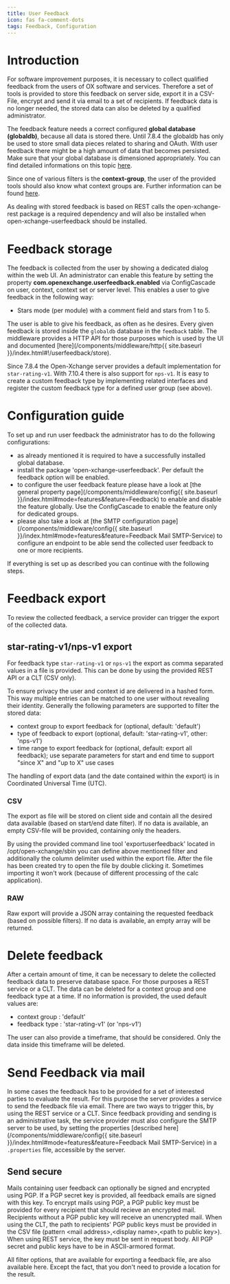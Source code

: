 ```yaml
---
title: User Feedback
icon: fas fa-comment-dots
tags: Feedback, Configuration
---
```


# Introduction

For software improvement purposes, it is necessary to collect qualified feedback from the users of OX software and services. Therefore a set of tools is provided to store this feedback on server side, export it in a CSV-File, encrypt and send it via email to a set of recipients. If feedback data is no longer needed, the stored data can also be deleted by a qualified administrator.

The feedback feature needs a correct configured **global database (globaldb)**, because all data is stored there. Until 7.8.4 the globaldb has only be used to store small data pieces related to sharing and OAuth. With user feedback there might be a high amount of data that becomes persisted. Make sure that your global database is dimensioned appropriately. You can find detailed informations on this topic [here](https://oxpedia.org/wiki/index.php?title=AppSuite:CrossContextDatabase). 

Since one of various filters is the **context-group**, the user of the provided tools should also know what context groups are. Further information can be found [here](https://oxpedia.org/wiki/index.php?title=AppSuite:CrossContextDatabase).

As dealing with stored feedback is based on REST calls the open-xchange-rest package is a required dependency and will also be installed when open-xchange-userfeedback should be installed.

# Feedback storage
The feedback is collected from the user by showing a dedicated dialog within the web UI. An administrator can enable this feature by setting the property **com.openexchange.userfeedback.enabled** via ConfigCascade on user, context, context set or server level. This enables a user to give feedback in the following way:

* Stars mode (per module) with a comment field and stars from 1 to 5.

The user is able to give his feedback, as often as he desires. Every given feedback is stored inside the <code>globaldb</code> database in the <code>feedback</code> table. The middleware provides a HTTP API for those purposes which is used by the UI and documented [here](/components/middleware/http{{ site.baseurl }}/index.html#!/userfeedback/store).

Since 7.8.4 the Open-Xchange server provides a default implementation for <code>star-rating-v1</code>. With 7.10.4 there is also support for <code>nps-v1</code>. It is easy to create a custom feedback type by implementing related interfaces and register the custom feedback type for a defined user group (see above).

# Configuration guide

To set up and run user feedback the administrator has to do the following configurations:

* as already mentioned it is required to have a successfully installed global database.
* install the package 'open-xchange-userfeedback'. Per default the feedback option will be enabled. 
* to configure the user feedback feature please have a look at [the general property page](/components/middleware/config{{ site.baseurl }}/index.html#mode=features&feature=Feedback) to enable and disable the feature globally. Use the ConfigCascade to enable the feature only for dedicated groups. 
* please also take a look at [the SMTP configuration page](/components/middleware/config{{ site.baseurl }}/index.html#mode=features&feature=Feedback Mail SMTP-Service) to configure an endpoint to be able send the collected user feedback to one or more recipients.

If everything is set up as described you can continue with the following steps.

# Feedback export
To review the collected feedback, a service provider can trigger the export of the collected data. 

## star-rating-v1/nps-v1 export

For feedback type <code>star-rating-v1</code> or <code>nps-v1</code> the export as comma separated values in a file is provided. This can be done by using the provided REST API or a CLT (CSV only).

To ensure privacy the user and context id are delivered in a hashed form. This way multiple entries can be matched to one user without revealing their identity. Generally the following parameters are supported to filter the stored data:

* context group to export feedback for (optional, default: 'default')
* type of feedback to export (optional, default: 'star-rating-v1', other: 'nps-v1')
* time range to export feedback for (optional, default: export all feedback); use separate parameters for start and end time to support "since X" and "up to X" use cases

The handling of export data (and the date contained within the export) is in Coordinated Universal Time (UTC). 

### CSV 

The export as file will be stored on client side and contain all the desired data available (based on start/end date filter). If no data is available, an empty CSV-file will be provided, containing only the headers. 

By using the provided command line tool 'exportuserfeedback' located in /opt/open-xchange/sbin you can define above mentioned filter and additionally the column delimiter used within the export file. After the file has been created try to open the file by double clicking it. Sometimes importing it won't work (because of different processing of the calc application). 

### RAW 

Raw export will provide a JSON array containing the requested feedback (based on possible filters). If no data is available, an empty array will be returned.


# Delete feedback
After a certain amount of time, it can be necessary to delete the collected feedback data to preserve database space. For those purposes a REST service or a CLT. The data can be deleted for a context group and one feedback type at a time. If no information is provided, the used default values are:

* context group : 'default'
* feedback type : 'star-rating-v1' (or 'nps-v1')

The user can also provide a timeframe, that should be considered. Only the data inside this timeframe will be deleted.

# Send Feedback via mail
In some cases the feedback has to be provided for a set of interested parties to evaluate the result. For this purpose the server provides a service to send the feedback file via email. There are two ways to trigger this, by using the REST service or a CLT. Since feedback providing and sending is an administrative task, the service provider must also configure the SMTP server to be used, by setting the properties [described here](/components/middleware/config{{ site.baseurl }}/index.html#mode=features&feature=Feedback Mail SMTP-Service) in a <code>.properties</code> file, accessible by the server.

## Send secure

Mails containing user feedback can optionally be signed and encrypted using PGP. If a PGP secret key is provided, all feedback emails are signed with this key. To encrypt mails using PGP, a PGP public key must be provided for every recipient that should recieve an encrypted mail. Recipients without a PGP public key will receive an unencrypted mail. When using the CLT, the path to recipients' PGP public keys must be provided in the CSV file (pattern &lt;mail address&gt;,&lt;display name&gt;,&lt;path to public key&gt;). When using REST service, the key must be sent in request body. All PGP secret and public keys have to be in ASCII-armored format.

All filter options, that are available for exporting a feedback file, are also available here. Except the fact, that you don't need to provide a location for the result.

